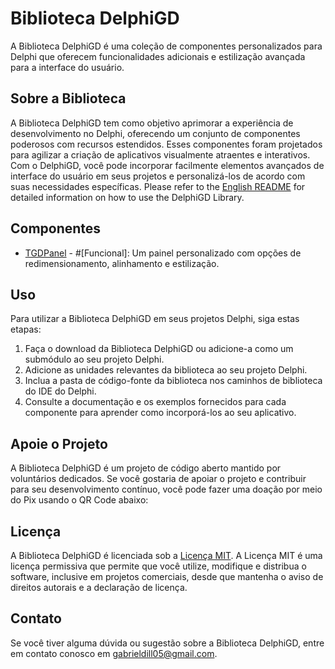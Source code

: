 # Biblioteca DelphiGD

A Biblioteca DelphiGD é uma coleção de componentes personalizados para Delphi que oferecem funcionalidades adicionais e estilização avançada para a interface do usuário.

## Sobre a Biblioteca

A Biblioteca DelphiGD tem como objetivo aprimorar a experiência de desenvolvimento no Delphi, oferecendo um conjunto de componentes poderosos com recursos estendidos. Esses componentes foram projetados para agilizar a criação de aplicativos visualmente atraentes e interativos. Com o DelphiGD, você pode incorporar facilmente elementos avançados de interface do usuário em seus projetos e personalizá-los de acordo com suas necessidades específicas.
Please refer to the [English README](help/README_EN.md) for detailed information on how to use the DelphiGD Library.

## Componentes

- [TGDPanel](help/TGDPanel/README.md) - #[Funcional]: Um painel personalizado com opções de redimensionamento, alinhamento e estilização.

## Uso

Para utilizar a Biblioteca DelphiGD em seus projetos Delphi, siga estas etapas:

1. Faça o download da Biblioteca DelphiGD ou adicione-a como um submódulo ao seu projeto Delphi.
2. Adicione as unidades relevantes da biblioteca ao seu projeto Delphi.
3. Inclua a pasta de código-fonte da biblioteca nos caminhos de biblioteca do IDE do Delphi.
4. Consulte a documentação e os exemplos fornecidos para cada componente para aprender como incorporá-los ao seu aplicativo.

## Apoie o Projeto

A Biblioteca DelphiGD é um projeto de código aberto mantido por voluntários dedicados. Se você gostaria de apoiar o projeto e contribuir para seu desenvolvimento contínuo, você pode fazer uma doação por meio do Pix usando o QR Code abaixo:

## Licença

A Biblioteca DelphiGD é licenciada sob a [Licença MIT](LICENSE). A Licença MIT é uma licença permissiva que permite que você utilize, modifique e distribua o software, inclusive em projetos comerciais, desde que mantenha o aviso de direitos autorais e a declaração de licença.

## Contato

Se você tiver alguma dúvida ou sugestão sobre a Biblioteca DelphiGD, entre em contato conosco em [gabrieldill05@gmail.com](mailto:gabrieldill05@gmail.com).
